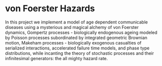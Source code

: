# von Foerster Hazards

In this project we implement a model of age dependent communicable diseases using a mysterious and magical alchemy of von Foerster dynamics, Gompertz processes - biologically endogenous ageing modeled by Poisson processes subordinated by integrated geometric Brownian motion, Makeham processes - biologically exogenous casualties of serialized interactions, accelerated failure time models, and phase type distributions, while incanting the theory of stochastic processes and their infinitesimal generators: the all mighty hazard rate.
